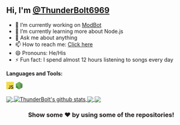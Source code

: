 ## Hi, I'm [@ThunderBolt6969](https://github.com/ThunderBolt6969)


- 🔭 I’m currently working on [ModBot]()
- 🌱 I’m currently learning more about Node.js
- 💬 Ask me about anything
- 📫 How to reach me: [Click here](https://discord.gg/VkvrWB89MS)
- 😄 Pronouns: He/His
- ⚡ Fun fact: I spend almost 12 hours listening to songs every day


**Languages and Tools:**  

<code><img height="20" src="https://raw.githubusercontent.com/github/explore/80688e429a7d4ef2fca1e82350fe8e3517d3494d/topics/javascript/javascript.png"></code>
<code><img height="20" src="https://raw.githubusercontent.com/github/explore/80688e429a7d4ef2fca1e82350fe8e3517d3494d/topics/nodejs/nodejs.png"></code>    

<a href="https://github.com/ThunderBolt6969">
  <img align="center" src="https://github-readme-stats.vercel.app/api/top-langs/?username=ThunderBolt6969&theme=light&hide_langs_below=1" />
</a>
<a href="https://github.com/ThunderBolt6969">
 <img align="center" src="https://github-readme-stats.vercel.app/api?username=ThunderBolt6969&show_icons=true&theme=light&line_height=27" alt="ThunderBolt's github stats"/>
</a>
<a href="https://github.com/ThunderBolt6969/">
  <img align="center" src="https://github-readme-stats.vercel.app/api/pin/?username=ThunderBolt6969&repo=&theme=light" />

</a>
<a href="https://github.com/ThunderBolt6969/">
 <img align="center" src="https://github-readme-stats.vercel.app/api/pin/?username=ThunderBolt6969&repo=&theme=light" />
</a>

<div align="center">

### Show some ❤️ by using some of the repositories!

</div>

